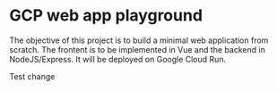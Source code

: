 # GCP web app playground
The objective of this project is to build a minimal web application from scratch. The frontent is to be implemented in Vue and the backend in NodeJS/Express. It will be deployed on Google Cloud Run.

Test change